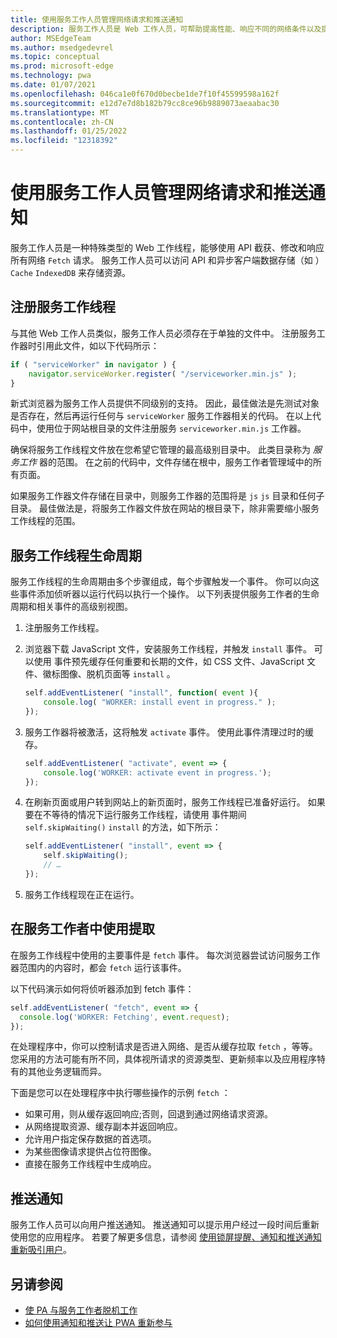 ```yaml
---
title: 使用服务工作人员管理网络请求和推送通知
description: 服务工作人员是 Web 工作人员，可帮助提高性能、响应不同的网络条件以及提高与 Web 应用程序的连接。
author: MSEdgeTeam
ms.author: msedgedevrel
ms.topic: conceptual
ms.prod: microsoft-edge
ms.technology: pwa
ms.date: 01/07/2021
ms.openlocfilehash: 046ca1e0f670d0becbe1de7f10f45599598a162f
ms.sourcegitcommit: e12d7e7d8b182b79cc8ce96b9889073aeaabac30
ms.translationtype: MT
ms.contentlocale: zh-CN
ms.lasthandoff: 01/25/2022
ms.locfileid: "12318392"
---
```

# <a name="use-service-workers-to-manage-network-requests-and-push-notifications"></a>使用服务工作人员管理网络请求和推送通知

服务工作人员是一种特殊类型的 Web 工作线程，能够使用 API 截获、修改和响应所有网络 `Fetch` 请求。  服务工作人员可以访问 API 和异步客户端数据存储（如 ） `Cache` `IndexedDB` 来存储资源。


<!-- ====================================================================== -->
## <a name="registering-a-service-worker"></a>注册服务工作线程

与其他 Web 工作人员类似，服务工作人员必须存在于单独的文件中。 注册服务工作器时引用此文件，如以下代码所示：

```javascript
if ( "serviceWorker" in navigator ) {
    navigator.serviceWorker.register( "/serviceworker.min.js" );
}
```

新式浏览器为服务工作人员提供不同级别的支持。 因此，最佳做法是先测试对象是否存在，然后再运行任何与 `serviceWorker` 服务工作器相关的代码。 在以上代码中，使用位于网站根目录的文件注册服务 `serviceworker.min.js` 工作器。

确保将服务工作线程文件放在您希望它管理的最高级别目录中。  此类目录称为 _服务工作_ 器的范围。  在之前的代码中，文件存储在根中，服务工作者管理域中的所有页面。

如果服务工作器文件存储在目录中，则服务工作器的范围将是 `js` `js` 目录和任何子目录。  最佳做法是，将服务工作器文件放在网站的根目录下，除非需要缩小服务工作线程的范围。


<!-- ====================================================================== -->
## <a name="the-service-worker-lifecycle"></a>服务工作线程生命周期

服务工作线程的生命周期由多个步骤组成，每个步骤触发一个事件。 你可以向这些事件添加侦听器以运行代码以执行一个操作。 以下列表提供服务工作者的生命周期和相关事件的高级别视图。

1.  注册服务工作线程。

1.  浏览器下载 JavaScript 文件，安装服务工作线程，并触发 `install` 事件。 可以使用 事件预先缓存任何重要和长期的文件，如 CSS 文件、JavaScript 文件、徽标图像、脱机页面等 `install` 。

    ```javascript
    self.addEventListener( "install", function( event ){
        console.log( "WORKER: install event in progress." );
    });
    ```

1.  服务工作器将被激活，这将触发 `activate` 事件。  使用此事件清理过时的缓存。

    ```javascript
    self.addEventListener( "activate", event => {
        console.log('WORKER: activate event in progress.');
    });
    ```

1.  在刷新页面或用户转到网站上的新页面时，服务工作线程已准备好运行。 如果要在不等待的情况下运行服务工作线程，请使用 事件期间 `self.skipWaiting()` `install` 的方法，如下所示：

    ```javascript
    self.addEventListener( "install", event => {
        self.skipWaiting();
        // …
    });
    ```

1.  服务工作线程现在正在运行。


<!-- ====================================================================== -->
## <a name="using-fetch-in-service-workers"></a>在服务工作者中使用提取

在服务工作线程中使用的主要事件是 `fetch` 事件。  每次浏览器尝试访问服务工作器范围内的内容时，都会 `fetch` 运行该事件。

以下代码演示如何将侦听器添加到 fetch 事件：

```javascript
self.addEventListener( "fetch", event => {
  console.log('WORKER: Fetching', event.request);
});
```

在处理程序中，你可以控制请求是否进入网络、是否从缓存拉取 `fetch` ，等等。  您采用的方法可能有所不同，具体视所请求的资源类型、更新频率以及应用程序特有的其他业务逻辑而异。

下面是您可以在处理程序中执行哪些操作的示例 `fetch` ：

*   如果可用，则从缓存返回响应;否则，回退到通过网络请求资源。
*   从网络提取资源、缓存副本并返回响应。
*   允许用户指定保存数据的首选项。
*   为某些图像请求提供占位符图像。
*   直接在服务工作线程中生成响应。


<!-- ====================================================================== -->
## <a name="push-notifications"></a>推送通知

服务工作人员可以向用户推送通知。  推送通知可以提示用户经过一段时间后重新使用您的应用程序。  若要了解更多信息，请参阅 [使用锁屏提醒、通知和推送通知重新吸引用户](./notifications-badges.md)。


<!-- ====================================================================== -->
## <a name="see-also"></a>另请参阅

*   [使 PA 与服务工作者脱机工作](https://developer.mozilla.org/docs/Web/Progressive_web_apps/Offline_Service_workers)
*   [如何使用通知和推送让 PWA 重新参与](https://developer.mozilla.org/docs/Web/Progressive_web_apps/Re-engageable_Notifications_Push)

